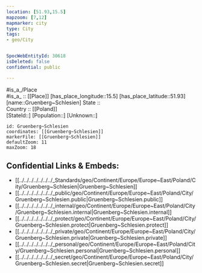 ```yaml
---
location: [51.93,15.5] 
mapzoom: [7,12] 
mapmarker: city 
type: City
tags:
- geo/City


SpocWebEntityId: 30618
isDeleted: false
confidential: public

---
```

#is_a_/Place  
#is_a_ :: [[Place]] 
[has_place_longitude::15.5] 
[has_place_latitude::51.93] 
[name::Gruenberg~Schlesien] 
State ::  
Country :: [[Poland]]  
[StateId::] 
[Population::] 
[Unknown::] 


```leaflet
id: Gruenberg~Schlesien
coordinates: [[Gruenberg~Schlesien]] 
markerFile: [[Gruenberg~Schlesien]] 
defaultZoom: 11 
maxZoom: 18
```


## Confidential Links & Embeds: 
- [[../../../../../../../_Standards/geo/Continent/Europe/Europe~East/Poland/City/Gruenberg~Schlesien|Gruenberg~Schlesien]] 
- [[../../../../../../../_public/geo/Continent/Europe/Europe~East/Poland/City/Gruenberg~Schlesien.public|Gruenberg~Schlesien.public]] 
- [[../../../../../../../_internal/geo/Continent/Europe/Europe~East/Poland/City/Gruenberg~Schlesien.internal|Gruenberg~Schlesien.internal]] 
- [[../../../../../../../_protect/geo/Continent/Europe/Europe~East/Poland/City/Gruenberg~Schlesien.protect|Gruenberg~Schlesien.protect]] 
- [[../../../../../../../_private/geo/Continent/Europe/Europe~East/Poland/City/Gruenberg~Schlesien.private|Gruenberg~Schlesien.private]] 
- [[../../../../../../../_personal/geo/Continent/Europe/Europe~East/Poland/City/Gruenberg~Schlesien.personal|Gruenberg~Schlesien.personal]] 
- [[../../../../../../../_secret/geo/Continent/Europe/Europe~East/Poland/City/Gruenberg~Schlesien.secret|Gruenberg~Schlesien.secret]] 
